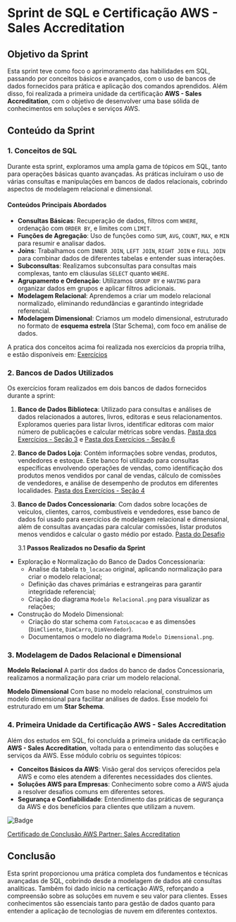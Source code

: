 # Sprint de SQL e Certificação AWS - Sales Accreditation

## Objetivo da Sprint

Esta sprint teve como foco o aprimoramento das habilidades em SQL, passando por conceitos básicos e avançados, com o uso de bancos de dados fornecidos para prática e aplicação dos comandos aprendidos. Além disso, foi realizada a primeira unidade da certificação **AWS - Sales Accreditation**, com o objetivo de desenvolver uma base sólida de conhecimentos em soluções e serviços AWS.

## Conteúdo da Sprint

### 1. Conceitos de SQL

Durante esta sprint, exploramos uma ampla gama de tópicos em SQL, tanto para operações básicas quanto avançadas. As práticas incluíram o uso de várias consultas e manipulações em bancos de dados relacionais, cobrindo aspectos de modelagem relacional e dimensional.

#### Conteúdos Principais Abordados

- **Consultas Básicas**: Recuperação de dados, filtros com `WHERE`, ordenação com `ORDER BY`, e limites com `LIMIT`.
- **Funções de Agregação**: Uso de funções como `SUM`, `AVG`, `COUNT`, `MAX`, e `MIN` para resumir e analisar dados.
- **Joins**: Trabalhamos com `INNER JOIN`, `LEFT JOIN`, `RIGHT JOIN` e `FULL JOIN` para combinar dados de diferentes tabelas e entender suas interações.
- **Subconsultas**: Realizamos subconsultas para consultas mais complexas, tanto em cláusulas `SELECT` quanto `WHERE`.
- **Agrupamento e Ordenação**: Utilizamos `GROUP BY` e `HAVING` para organizar dados em grupos e aplicar filtros adicionais.
- **Modelagem Relacional**: Aprendemos a criar um modelo relacional normalizado, eliminando redundâncias e garantindo integridade referencial.
- **Modelagem Dimensional**: Criamos um modelo dimensional, estruturado no formato de **esquema estrela** (Star Schema), com foco em análise de dados.

A pratica dos conceitos acima foi realizada nos exercícios da propria trilha, e estão disponíveis em: [Exercícios](https://github.com/paulorenatojsb/CompassAcademy/tree/main/Sprint%2002/Exerc%C3%ADcios)

### 2. Bancos de Dados Utilizados

Os exercícios foram realizados em dois bancos de dados fornecidos durante a sprint:

1. **Banco de Dados Biblioteca**: Utilizado para consultas e análises de dados relacionados a autores, livros, editoras e seus relacionamentos. Exploramos queries para listar livros, identificar editoras com maior número de publicações e calcular métricas sobre vendas. [Pasta dos Exercícios - Seção 3](https://github.com/paulorenatojsb/CompassAcademy/tree/main/Sprint%2002/Desafio/Exerc%C3%ADcio%20(Desafio)%20-%20Se%C3%A7%C3%A3o%203) e [Pasta dos Exercícios - Seção 6](https://github.com/paulorenatojsb/CompassAcademy/tree/main/Sprint%2002/Desafio/Exerc%C3%ADcio%20(Desafio)%20-%20Se%C3%A7%C3%A3o%206)

2. **Banco de Dados Loja**: Contém informações sobre vendas, produtos, vendedores e estoque. Este banco foi utilizado para consultas específicas envolvendo operações de vendas, como identificação dos produtos menos vendidos por canal de vendas, cálculo de comissões de vendedores, e análise de desempenho de produtos em diferentes localidades. [Pasta dos Exercícios - Seção 4](https://github.com/paulorenatojsb/CompassAcademy/tree/main/Sprint%2002/Desafio/Exerc%C3%ADcio%20(Desafio)%20-%20Se%C3%A7%C3%A3o%204)

3. **Banco de Dados Concessionaria**: Com dados sobre locações de veículos, clientes, carros, combustíveis e vendedores, esse banco de dados foi usado para exercícios de modelagem relacional e dimensional, além de consultas avançadas para calcular comissões, listar produtos menos vendidos e calcular o gasto médio por estado. [Pasta do Desafio](https://github.com/paulorenatojsb/CompassAcademy/tree/main/Sprint%2002/Desafio/DESAFIO%20-%20Se%C3%A7%C3%A3o%208)

    3.1 **Passos Realizados no Desafio da Sprint**
- Exploração e Normalização do Banco de Dados Concessionaria:
   - Analise da tabela `tb_locacao` original, aplicando normalização para criar o modelo relacional;
   - Definição das chaves primárias e estrangeiras para garantir integridade referencial;
   - Criação do diagrama `Modelo Relacional.png` para visualizar as relações;
- Construção do Modelo Dimensional:
   - Criação do star schema com `FatoLocacao` e as dimensões (`DimCliente`, `DimCarro`, `DimVendedor`).
   - Documentamos o modelo no diagrama `Modelo Dimensional.png`.

### 3. Modelagem de Dados Relacional e Dimensional

**Modelo Relacional**
A partir dos dados do banco de dados Concessionaria, realizamos a normalização para criar um modelo relacional. 

**Modelo Dimensional**
Com base no modelo relacional, construímos um modelo dimensional para facilitar análises de dados. Esse modelo foi estruturado em um **Star Schema**.

### 4. Primeira Unidade da Certificação AWS - Sales Accreditation

Além dos estudos em SQL, foi concluída a primeira unidade da certificação **AWS - Sales Accreditation**, voltada para o entendimento das soluções e serviços da AWS. Esse módulo cobriu os seguintes tópicos:

- **Conceitos Básicos da AWS**: Visão geral dos serviços oferecidos pela AWS e como eles atendem a diferentes necessidades dos clientes.
- **Soluções AWS para Empresas**: Conhecimento sobre como a AWS ajuda a resolver desafios comuns em diferentes setores.
- **Segurança e Confiabilidade**: Entendimento das práticas de segurança da AWS e dos benefícios para clientes que utilizam a nuvem.

![Badge](https://github.com/paulorenatojsb/CompassAcademy/blob/main/Sprint%2002/Certificados/Badge%20-%20AWS%20Partner%20-%20Sales%20Accreditation.png)

[Certificado de Conclusão AWS Partner: Sales Accreditation](https://github.com/paulorenatojsb/CompassAcademy/blob/main/Sprint%2002/Certificados/AWS%20Certificate_Sales%20Accreditation_Paulo%20Renato%20Braga.pdf)

## Conclusão

Esta sprint proporcionou uma prática completa dos fundamentos e técnicas avançadas de SQL, cobrindo desde a modelagem de dados até consultas analíticas. Também foi dado início na certicação AWS, reforçando a compreensão sobre as soluções em nuvem e seu valor para clientes. Esses conhecimentos são essenciais tanto para gestão de dados quanto para entender a aplicação de tecnologias de nuvem em diferentes contextos.
